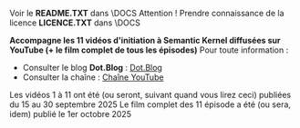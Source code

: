 Voir le **README.TXT** dans \DOCS
Attention ! Prendre connaissance de la licence **LICENCE.TXT** dans \DOCS

**Accompagne les 11 vidéos d'initiation à Semantic Kernel diffusées sur YouTube (+ le film complet de tous les épisodes)**
Pour toute information :
- Consulter le blog **Dot.Blog** :  [Dot.Blog](https://www.e-naxos.com/blog) 
- Consulter la chaîne : [Chaîne YouTube](https://www.youtube.com/@e-naxosConsulting) 

Les vidéos 1 à 11 ont été (ou seront, suivant quand vous lirez ceci) publiées du 15 au 30 septembre 2025
Le film complet des 11 épisode a été (ou sera, idem) publié le 1er octobre 2025

